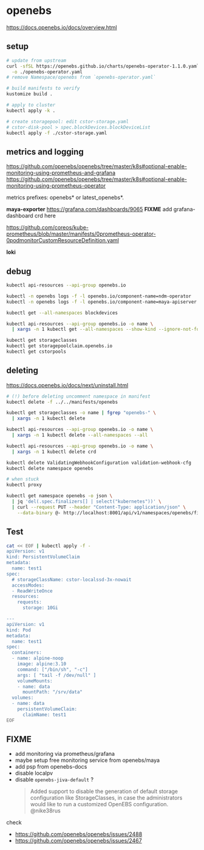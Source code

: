 # openebs

https://docs.openebs.io/docs/overview.html


## setup

```bash
# update from upstream
curl -sfSL https://openebs.github.io/charts/openebs-operator-1.1.0.yaml \
  -o ./openebs-operator.yaml
# remove Namespace/openebs from `openebs-operator.yaml`

# build manifests to verify
kustomize build .

# apply to cluster
kubectl apply -k .

# create storagepool: edit cstor-storage.yaml
# cstor-disk-pool > spec.blockDevices.blockDeviceList
kubectl apply -f ./cstor-storage.yaml
```

## metrics and logging

https://github.com/openebs/openebs/tree/master/k8s#optional-enable-monitoring-using-prometheus-and-grafana
https://github.com/openebs/openebs/tree/master/k8s#optional-enable-monitoring-using-prometheus-operator

metrics prefixes:
  openebs* or latest_openebs*.

**maya-exporter**
https://grafana.com/dashboards/9065
**FIXME** add grafana-dashboard crd here

https://github.com/coreos/kube-prometheus/blob/master/manifests/0prometheus-operator-0podmonitorCustomResourceDefinition.yaml


**loki**



## debug

```bash
kubectl api-resources --api-group openebs.io

kubectl -n openebs logs -f -l openebs.io/component-name=ndm-operator
kubectl -n openebs logs -f -l openebs.io/component-name=maya-apiserver

kubectl get --all-namespaces blockdevices

kubectl api-resources --api-group openebs.io -o name \
  | xargs -n 1 kubectl get --all-namespaces --show-kind --ignore-not-found

kubectl get storageclasses
kubectl get storagepoolclaim.openebs.io
kubectl get cstorpools
```


## deleting

https://docs.openebs.io/docs/next/uninstall.html

```bash
# (!) before deleting uncomment namespace in manifest
kubectl delete -f ../../manifests/openebs

kubectl get storageclasses -o name | fgrep "openebs-" \
  | xargs -n 1 kubectl delete

kubectl api-resources --api-group openebs.io -o name \
  | xargs -n 1 kubectl delete --all-namespaces --all

kubectl api-resources --api-group openebs.io -o name \
  | xargs -n 1 kubectl delete crd

kubectl delete ValidatingWebhookConfiguration validation-webhook-cfg
kubectl delete namespace openebs

# when stuck
kubectl proxy

kubectl get namespace openebs -o json \
  | jq 'del(.spec.finalizers[] | select("kubernetes"))' \
  | curl --request PUT --header "Content-Type: application/json" \
    --data-binary @- http://localhost:8001/api/v1/namespaces/openebs/finalize
```


## Test

```bash
cat << EOF | kubectl apply -f -
apiVersion: v1
kind: PersistentVolumeClaim
metadata:
  name: test1
spec:
  # storageClassName: cstor-localssd-3x-nowait
  accessModes:
  - ReadWriteOnce
  resources:
    requests:
      storage: 10Gi

---
apiVersion: v1
kind: Pod
metadata:
  name: test1
spec:
  containers:
  - name: alpine-noop
    image: alpine:3.10
    command: ["/bin/sh", "-c"]
    args: [ "tail -f /dev/null" ]
    volumeMounts:
    - name: data
      mountPath: "/srv/data"
  volumes:
  - name: data
    persistentVolumeClaim:
      claimName: test1
EOF
```


## FIXME
- add monitoring via prometheus/grafana
- maybe setup free monitoring service from openebs/maya
- add psp from openebs-docs
- disable localpv
- disable `openebs-jiva-default` ?
    > Added support to disable the generation of default storage configuration like StorageClasses, in case the administrators would like to run a customized OpenEBS configuration. @nike38rus

check
- https://github.com/openebs/openebs/issues/2488
- https://github.com/openebs/openebs/issues/2467
